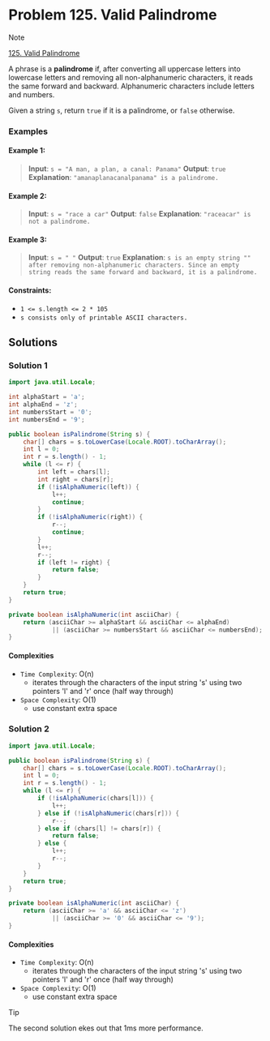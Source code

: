 # Problem 125. Valid Palindrome

> [!NOTE]
> [125. Valid Palindrome](https://leetcode.com/problems/valid-palindrome/description/?envType=study-plan-v2&envId=top-interview-150)

A phrase is a **palindrome** if, after converting all uppercase letters into lowercase letters and removing all non-alphanumeric characters, it reads the same forward and backward. Alphanumeric characters include letters and numbers.

Given a string `s`, return `true` if it is a palindrome, or `false` otherwise.

### Examples

#### Example 1:

> **Input**: `s = "A man, a plan, a canal: Panama"`
> **Output**: `true`
> **Explanation**: `"amanaplanacanalpanama" is a palindrome.`

#### Example 2:

> **Input**: `s = "race a car"`
> **Output**: `false`
> **Explanation**: `"raceacar" is not a palindrome.`

#### Example 3:

> **Input**: `s = " "`
> **Output**: `true`
> **Explanation**: `s is an empty string "" after removing non-alphanumeric characters. Since an empty string reads the same forward and backward, it is a palindrome.`

#### Constraints:

- `1 <= s.length <= 2 * 105`
- `s consists only of printable ASCII characters.`

## Solutions

### Solution 1

```java
import java.util.Locale;

int alphaStart = 'a';
int alphaEnd = 'z';
int numbersStart = '0';
int numbersEnd = '9';

public boolean isPalindrome(String s) {
    char[] chars = s.toLowerCase(Locale.ROOT).toCharArray();
    int l = 0;
    int r = s.length() - 1;
    while (l <= r) {
        int left = chars[l];
        int right = chars[r];
        if (!isAlphaNumeric(left)) {
            l++;
            continue;
        }
        if (!isAlphaNumeric(right)) {
            r--;
            continue;
        }
        l++;
        r--;
        if (left != right) {
            return false;
        }
    }
    return true;
}

private boolean isAlphaNumeric(int asciiChar) {
    return (asciiChar >= alphaStart && asciiChar <= alphaEnd)
            || (asciiChar >= numbersStart && asciiChar <= numbersEnd);
}
```

#### Complexities

- `Time Complexity`: O(n)
    - iterates through the characters of the input string 's' using two pointers 'l' and 'r' once (half way through)
- `Space Complexity`: O(1)
    - use constant extra space

### Solution 2

```java
import java.util.Locale;

public boolean isPalindrome(String s) {
    char[] chars = s.toLowerCase(Locale.ROOT).toCharArray();
    int l = 0;
    int r = s.length() - 1;
    while (l <= r) {
        if (!isAlphaNumeric(chars[l])) {
            l++;
        } else if (!isAlphaNumeric(chars[r])) {
            r--;
        } else if (chars[l] != chars[r]) {
            return false;
        } else {
            l++;
            r--;
        }
    }
    return true;
}

private boolean isAlphaNumeric(int asciiChar) {
    return (asciiChar >= 'a' && asciiChar <= 'z')
            || (asciiChar >= '0' && asciiChar <= '9');
}
```

#### Complexities

- `Time Complexity`: O(n)
    - iterates through the characters of the input string 's' using two pointers 'l' and 'r' once (half way through)
- `Space Complexity`: O(1)
    - use constant extra space

> [!TIP]
> The second solution ekes out that 1ms more performance.